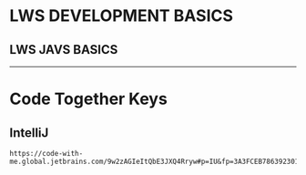 # LWS DEVELOPMENT BASICS

## LWS JAVS BASICS

---

# Code Together Keys

## IntelliJ

```text
https://code-with-me.global.jetbrains.com/9w2zAGIeItQbE3JXQ4Rryw#p=IU&fp=3A3FCEB786392301F2737ED21B5B259CD38E9E58055641B871AEE3C5BD56E040
```
